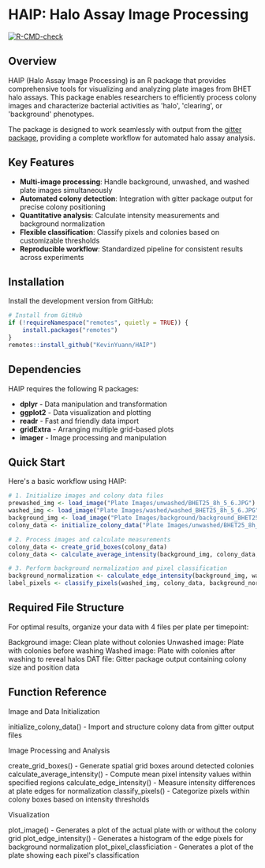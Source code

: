 # HAIP: Halo Assay Image Processing

[![R-CMD-check](https://github.com/KevinYuann/HAIP/workflows/R-CMD-check/badge.svg)](https://github.com/KevinYuann/HAIP/actions)

## Overview

HAIP (Halo Assay Image Processing) is an R package that provides comprehensive 
tools for visualizing and analyzing plate images from BHET halo assays. This 
package enables researchers to efficiently process colony images and 
characterize bacterial activities as 'halo', 'clearing', or 'background' phenotypes.

The package is designed to work seamlessly with output from the 
[gitter package](https://cran.r-project.org/package=gitter), providing a 
complete workflow for automated halo assay analysis.

## Key Features

- **Multi-image processing**: Handle background, unwashed, and washed plate images simultaneously
- **Automated colony detection**: Integration with gitter package output for precise colony positioning
- **Quantitative analysis**: Calculate intensity measurements and background normalization
- **Flexible classification**: Classify pixels and colonies based on customizable thresholds
- **Reproducible workflow**: Standardized pipeline for consistent results across experiments

## Installation

Install the development version from GitHub:
```r
# Install from GitHub
if (!requireNamespace("remotes", quietly = TRUE)) {
    install.packages("remotes")
}
remotes::install_github("KevinYuann/HAIP")
```

## Dependencies
HAIP requires the following R packages:

- **dplyr** - Data manipulation and transformation
- **ggplot2** - Data visualization and plotting
- **readr** - Fast and friendly data import
- **gridExtra** - Arranging multiple grid-based plots
- **imager** - Image processing and manipulation

## Quick Start
Here's a basic workflow using HAIP:

```r
# 1. Initialize images and colony data files
prewashed_img <- load_image("Plate Images/unwashed/BHET25_8h_5_6.JPG")
washed_img <- load_image("Plate Images/washed/washed_BHET25_8h_5_6.JPG")
background_img <- load_image("Plate Images/background/background_BHET25_5_6.JPG")
colony_data <- initialize_colony_data("Plate Images/unwashed/BHET25_8h_5_6.JPG.dat", prewashed_img)

# 2. Process images and calculate measurements
colony_data <- create_grid_boxes(colony_data)
colony_data <- calculate_average_intensity(background_img, colony_data, prefix = "bg")

# 3. Perform background normalization and pixel classification
background_normalization <- calculate_edge_intensity(background_img, washed_img)$difference
label_pixels <- classify_pixels(washed_img, colony_data, background_normalization)$colony_summary
```

## Required File Structure
For optimal results, organize your data with 4 files per plate per timepoint:

Background image: Clean plate without colonies
Unwashed image: Plate with colonies before washing
Washed image: Plate with colonies after washing to reveal halos
DAT file: Gitter package output containing colony size and position data

## Function Reference
Image and Data Initialization

initialize_colony_data() - Import and structure colony data from gitter output files

Image Processing and Analysis

create_grid_boxes() - Generate spatial grid boxes around detected colonies
calculate_average_intensity() - Compute mean pixel intensity values within specified regions
calculate_edge_intensity() - Measure intensity differences at plate edges for normalization
classify_pixels() - Categorize pixels within colony boxes based on intensity thresholds

Visualization

plot_image() - Generates a plot of the actual plate with or without the colony grid
plot_edge_intensity() - Generates a histogram of the edge pixels for background normalization
plot_pixel_classficiation - Generates a plot of the plate showing each pixel's classification

